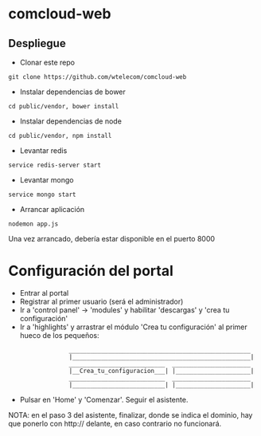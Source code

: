 # comcloud-web

## Despliegue

- Clonar este repo

```
git clone https://github.com/wtelecom/comcloud-web
```

- Instalar dependencias de bower

```
cd public/vendor, bower install
```

- Instalar dependencias de node

```
cd public/vendor, npm install
```

- Levantar redis

```
service redis-server start
```

- Levantar mongo

```
service mongo start
```

- Arrancar aplicación

```
nodemon app.js
```

Una vez arrancado, debería estar disponible en el puerto 8000

# Configuración del portal

- Entrar al portal
- Registrar al primer usuario (será el administrador)
- Ir a 'control panel' -> 'modules' y habilitar 'descargas' y 'crea tu configuración'
- Ir a 'highlights' y arrastrar el módulo 'Crea tu configuración' al primer hueco de los pequeños:

```
                 ___________________________________________________
                 |__________________________________________________|
                 ___________________________  ______________________
                 |__Crea_tu_configuracion___| |_____________________|
                 ___________________________  ______________________
                 |__________________________| |_____________________|
```

- Pulsar en 'Home' y 'Comenzar'. Seguir el asistente.


NOTA: en el paso 3 del asistente, finalizar, donde se indica el dominio, hay que ponerlo con http:// delante, en caso contrario no funcionará.
